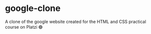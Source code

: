 # google-clone
A clone of the google website created for the HTML and CSS practical course on Platzi 🟢
